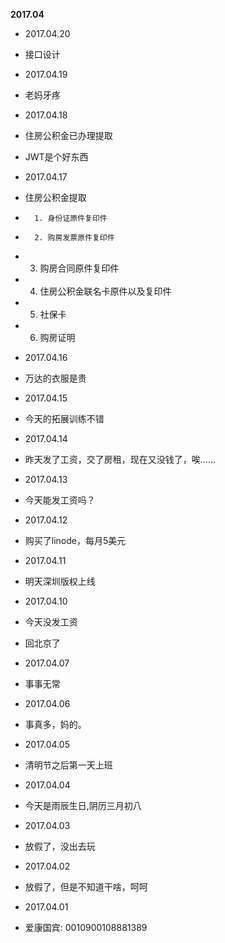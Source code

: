**2017.04**

* 2017.04.20
*    接口设计

* 2017.04.19
*    老妈牙疼

* 2017.04.18
*    住房公积金已办理提取
*    JWT是个好东西

* 2017.04.17
*    住房公积金提取
*    	1. 身份证原件复印件
*       2. 购房发票原件复印件
*	3. 购房合同原件复印件
*	4. 住房公积金联名卡原件以及复印件
*	5. 社保卡
*	6. 购房证明

* 2017.04.16
*    万达的衣服是贵

* 2017.04.15
*    今天的拓展训练不错

* 2017.04.14
*    昨天发了工资，交了房租，现在又没钱了，唉......

* 2017.04.13
*    今天能发工资吗？

* 2017.04.12
*    购买了linode，每月5美元

* 2017.04.11
*    明天深圳版权上线

* 2017.04.10
*    今天没发工资
*    回北京了

* 2017.04.07
*    事事无常

* 2017.04.06
*   事真多，妈的。

* 2017.04.05
*   清明节之后第一天上班

* 2017.04.04
*   今天是雨辰生日,阴历三月初八

* 2017.04.03
*   放假了，没出去玩

* 2017.04.02
*   放假了，但是不知道干啥，呵呵

* 2017.04.01
* 爱康国宾: 0010900108881389

